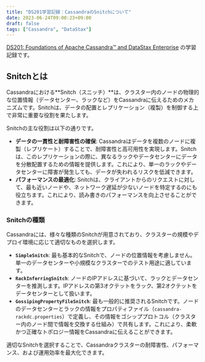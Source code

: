 ```yaml
---
title: "DS201学習記録：CassandraのSnitchについて"
date: 2023-06-24T09:00:23+09:00
draft: false
tags: ["Cassandra", "DataStax"] 
---
```

<!--more-->
[DS201: Foundations of Apache Cassandra™ and DataStax Enterprise](https://www.datastax.com/jp/resources/datasheet/ds201-datastax-enterprise-foundations-apache-cassandratm) の学習記録です。

## Snitchとは

Cassandraにおける**Snitch（スニッチ）**は、クラスター内のノードの物理的な位置情報（データセンター、ラックなど）をCassandraに伝えるためのメカニズムです。Snitchは、データの配置とレプリケーション（複製）を制御する上で非常に重要な役割を果たします。

Snitchの主な役割は以下の通りです。

-   **データの一貫性と耐障害性の確保**:
    Cassandraはデータを複数のノードに複製（レプリケート）することで、耐障害性と高可用性を実現します。Snitchは、このレプリケーションの際に、異なるラックやデータセンターにデータを分散配置するための情報を提供します。これにより、単一のラックやデータセンターに障害が発生しても、データが失われるリスクを低減できます。
-   **パフォーマンスの最適化**:
    Snitchは、クライアントからのリクエストに対して、最も近いノードや、ネットワーク遅延が少ないノードを特定するのにも役立ちます。これにより、読み書きのパフォーマンスを向上させることができます。

### Snitchの種類

Cassandraには、様々な種類のSnitchが用意されており、クラスターの規模やデプロイ環境に応じて適切なものを選択します。

-   **`SimpleSnitch`**:
    最も基本的なSnitchで、ノードの位置情報を考慮しません。単一のデータセンターや小規模なクラスターでのテスト用途に適しています。
-   **`RackInferringSnitch`**:
    ノードのIPアドレスに基づいて、ラックとデータセンターを推測します。IPアドレスの第3オクテットをラック、第2オクテットをデータセンターとして扱います。
-   **`GossipingPropertyFileSnitch`**:
    最も一般的に推奨されるSnitchです。ノードのデータセンターとラックの情報をプロパティファイル（`cassandra-rackdc.properties`）で定義し、その情報をゴシッププロトコル（クラスター内のノード間で情報を交換する仕組み）で共有します。これにより、柔軟かつ正確なトポロジー情報をCassandraに伝えることができます。

適切なSnitchを選択することで、Cassandraクラスターの耐障害性、パフォーマンス、および運用効率を最大化できます。

